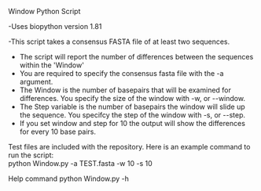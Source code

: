Window Python Script

-Uses biopython version 1.81

-This script takes a consensus FASTA file of at least two sequences.  
- The script will report the number of differences between the sequences within the 'Window'
- You are required to specify the consensus fasta file with the -a argument. 
- The Window is the number of basepairs that will be examined for differences. You specify the size of the window with -w, or --window.
- The Step variable is the number of basepairs the window will slide up the sequence. You specifcy the step of the window with -s, or --step.
- If you set window and step for 10 the output will show the differences for every 10 base pairs.

Test files are included with the repository. Here is an example command to run the script:  
python Window.py -a TEST.fasta -w 10 -s 10



Help command python Window.py -h
